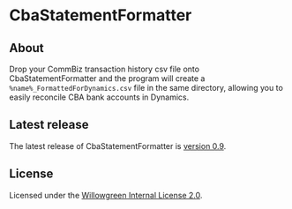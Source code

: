 # CbaStatementFormatter

## About
Drop your CommBiz transaction history csv file onto CbaStatementFormatter and the program will create a  <code>%name%_FormattedForDynamics.csv</code> file in the same directory, allowing you to easily reconcile CBA bank accounts in Dynamics.

## Latest release
The latest release of CbaStatementFormatter is [version 0.9](http://code.willowgreen.io/finance/cbastatementformatter/tags/0.9).

## License
Licensed under the [Willowgreen Internal License 2.0](LICENSE).